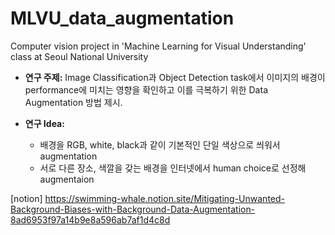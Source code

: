 # MLVU_data_augmentation

Computer vision project in 'Machine Learning for Visual Understanding' class at Seoul National University

- **연구 주제:**
    Image Classification과 Object Detection task에서 이미지의 배경이 performance에 미치는 영향을 확인하고 이를 극복하기 위한 Data Augmentation 방법 제시.
    
- **연구 Idea:**
    - 배경을 RGB, white, black과 같이 기본적인 단일 색상으로 씌워서 augmentation
    - 서로 다른 장소, 색깔을 갖는 배경을 인터넷에서 human choice로 선정해 augmentaion

[notion] https://swimming-whale.notion.site/Mitigating-Unwanted-Background-Biases-with-Background-Data-Augmentation-8ad6953f97a14b9e8a596ab7af1d4c8d
